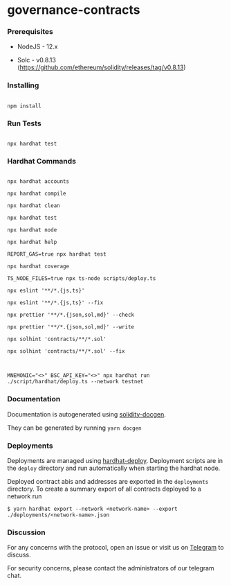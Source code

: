 # governance-contracts

### Prerequisites

- NodeJS - 12.x

- Solc - v0.8.13 (https://github.com/ethereum/solidity/releases/tag/v0.8.13)

### Installing

```

npm install

```

### Run Tests

```

npx hardhat test

```

### Hardhat Commands

```

npx hardhat accounts

npx hardhat compile

npx hardhat clean

npx hardhat test

npx hardhat node

npx hardhat help

REPORT_GAS=true npx hardhat test

npx hardhat coverage

TS_NODE_FILES=true npx ts-node scripts/deploy.ts

npx eslint '**/*.{js,ts}'

npx eslint '**/*.{js,ts}' --fix

npx prettier '**/*.{json,sol,md}' --check

npx prettier '**/*.{json,sol,md}' --write

npx solhint 'contracts/**/*.sol'

npx solhint 'contracts/**/*.sol' --fix



MNEMONIC="<>" BSC_API_KEY="<>" npx hardhat run ./script/hardhat/deploy.ts --network testnet

```

### Documentation

Documentation is autogenerated using [solidity-docgen](https://github.com/OpenZeppelin/solidity-docgen).

They can be generated by running `yarn docgen`

### Deployments

Deployments are managed using [hardhat-deploy](https://github.com/wighawag/hardhat-deploy).
Deployment scripts are in the `deploy` directory and run automatically when starting the hardhat node.

Deployed contract abis and addresses are exported in the `deployments` directory. To create a summary export of all contracts deployed to a network run

```
$ yarn hardhat export --network <network-name> --export ./deployments/<network-name>.json
```

### Discussion

For any concerns with the protocol, open an issue or visit us on [Telegram](https://t.me/venusprotocol) to discuss.

For security concerns, please contact the administrators of our telegram chat.
